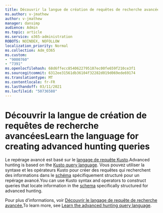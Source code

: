 ```yaml
---
title: Découvrir la langue de création de requêtes de recherche avancées
ms.author: v-jmathew
author: v-jmathew
manager: dansimp
audience: Admin
ms.topic: article
ms.service: o365-administration
ROBOTS: NOINDEX, NOFOLLOW
localization_priority: Normal
ms.collection: Adm_O365
ms.custom:
- "9000760"
- "7391"
ms.openlocfilehash: 68d6ffecc8540622795107ec00fe659f210ce3f1
ms.sourcegitcommit: 6312ee31561db36104f32282d019d069ede69174
ms.translationtype: MT
ms.contentlocale: fr-FR
ms.lasthandoff: 03/11/2021
ms.locfileid: "50736588"
---
```

# <a name="learn-the-language-for-creating-advanced-hunting-queries"></a><span data-ttu-id="9738c-102">Découvrir la langue de création de requêtes de recherche avancées</span><span class="sxs-lookup"><span data-stu-id="9738c-102">Learn the language for creating advanced hunting queries</span></span>

<span data-ttu-id="9738c-103">Le repérage avancé est basé sur le [langage de requête Kusto](https://go.microsoft.com/fwlink/?linkid=2144620).</span><span class="sxs-lookup"><span data-stu-id="9738c-103">Advanced hunting is based on the [Kusto query language](https://go.microsoft.com/fwlink/?linkid=2144620).</span></span> <span data-ttu-id="9738c-104">Vous pouvez utiliser la syntaxe et les opérateurs Kusto pour créer des requêtes qui recherchent des informations dans le [schéma](https://go.microsoft.com/fwlink/?linkid=2144621) spécifiquement structuré pour un repérage avancé.</span><span class="sxs-lookup"><span data-stu-id="9738c-104">You can use Kusto syntax and operators to construct queries that locate information in the [schema](https://go.microsoft.com/fwlink/?linkid=2144621) specifically structured for advanced hunting.</span></span>

<span data-ttu-id="9738c-105">Pour plus d’informations, voir [Découvrir le langage de requête de recherche avancée.](https://go.microsoft.com/fwlink/?linkid=2144518)</span><span class="sxs-lookup"><span data-stu-id="9738c-105">To learn more, see [Learn the advanced hunting query language](https://go.microsoft.com/fwlink/?linkid=2144518).</span></span>
